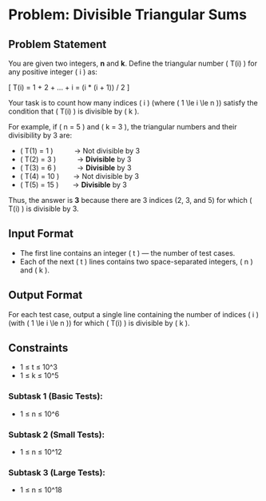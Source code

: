 # Problem: Divisible Triangular Sums

## Problem Statement

You are given two integers, **n** and **k**. Define the triangular number \( T(i) \) for any positive integer \( i \) as:

\[
T(i) = 1 + 2 + ... + i = (i * (i + 1)) / 2
\]

Your task is to count how many indices \( i \) (where \( 1 \le i \le n \)) satisfy the condition that \( T(i) \) is divisible by \( k \).

For example, if \( n = 5 \) and \( k = 3 \), the triangular numbers and their divisibility by 3 are:

- \( T(1) = 1 \)   → Not divisible by 3  
- \( T(2) = 3 \)   → **Divisible** by 3  
- \( T(3) = 6 \)   → **Divisible** by 3  
- \( T(4) = 10 \)  → Not divisible by 3  
- \( T(5) = 15 \)  → **Divisible** by 3  

Thus, the answer is **3** because there are 3 indices (2, 3, and 5) for which \( T(i) \) is divisible by 3.

## Input Format

- The first line contains an integer \( t \) — the number of test cases.
- Each of the next \( t \) lines contains two space-separated integers, \( n \) and \( k \).

## Output Format

For each test case, output a single line containing the number of indices \( i \) (with \( 1 \le i \le n \)) for which \( T(i) \) is divisible by \( k \).

## Constraints
- 1 ≤ t ≤ 10^3
- 1 ≤ k ≤ 10^5
### Subtask 1 (Basic Tests):
- 1 ≤ n ≤ 10^6

### Subtask 2 (Small Tests):
- 1 ≤ n ≤ 10^12

### Subtask 3 (Large Tests):
- 1 ≤ n ≤ 10^18


